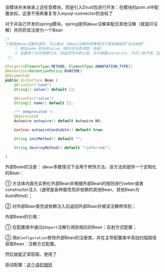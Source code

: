 该模块并未继承上述任意模块，而是引入Druid包进行开发：在模块的pom.xl中配置坐标，这里不用再重复导入mysql-connector的坐标了

对于非自己开发的spring模块，spring提供`@Bean`注解来配合其他注解（就是DI注解）共同将其注册为一个Bean

```java
/* 
下面是@Bean注解的源码，可以看出：@Bean注解的效果相当于是加强版的“自动装配”
    ① 增加name-别名和value（暂时还没弄清楚，待续）
    ② 设置两个生命周期方法，但返回均为默认值，也许需要overwrite：不过一般不用：因为是别人开发的jar包
 */

@Target({ElementType.METHOD, ElementType.ANNOTATION_TYPE})
@Retention(RetentionPolicy.RUNTIME)
@Documented
public @interface Bean {
    @AliasFor("name")
    String[] value() default {};

    @AliasFor("value")
    String[] name() default {};

    /** @deprecated */
    @Deprecated
    Autowire autowire() default Autowire.NO;

    boolean autowireCandidate() default true;

    String initMethod() default "";

    String destroyMethod() default "(inferred)";

}
```

外部Bean的注册：
`@Bean`多数情况下会用于修饰方法，该方法则提供一个定制化的Bean：

① 方法体内首先实例化外部Bean并根据外部Bean的规则进行setter或者constructor注入（通常是各种属性而非依赖的其他Bean，其他Bean为AutoWired）；

② 对外部Bean类完成依赖注入后返回外部Bean并被该注解修饰到；

外部Bean的引用：

① 在配置类中通过`@Import`注解引用到相应的Bean：反射方式配置；

② 用`@Configuration`修饰外部Bean的注册类，并在主导配置类中添加扫描路径获取Bean：注解方式配置。

然后就能正常获取、使用了

驱动配置：[这个讲的很好](https://blog.csdn.net/Camel_LT/article/details/109299205)